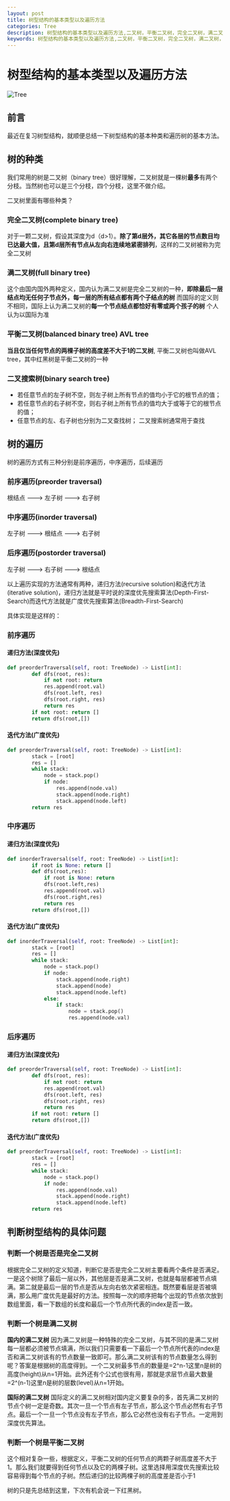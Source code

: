 ```yaml
---
layout: post
title: 树型结构的基本类型以及遍历方法
categories: Tree
description: 树型结构的基本类型以及遍历方法,二叉树，平衡二叉树，完全二叉树，满二叉树，二叉搜索树，前序遍历，中序遍历，后续遍历
keywords: 树型结构的基本类型以及遍历方法,二叉树，平衡二叉树，完全二叉树，满二叉树，二叉搜索树，前序遍历，中序遍历，后续遍历，遍历方法，树型结构，理解
---
```


# 树型结构的基本类型以及遍历方法

![Tree](/images/blog/tree.jpg)

## 前言 

最近在复习树型结构，就顺便总结一下树型结构的基本种类和遍历树的基本方法。

## 树的种类

我们常用的树是二叉树（binary tree）很好理解，二叉树就是一棵树**最多**有两个分枝。当然树也可以是三个分枝，四个分枝，这里不做介绍。

二叉树里面有哪些种类？

### 完全二叉树(complete binary tree)
对于一颗二叉树，假设其深度为d（d>1）。**除了第d层外，其它各层的节点数目均已达最大值，且第d层所有节点从左向右连续地紧密排列**，这样的二叉树被称为完全二叉树

### 满二叉树(full binary tree)
这个由国内国外两种定义，国内认为满二叉树是完全二叉树的一种，**即除最后一层结点均无任何子节点外，每一层的所有结点都有两个子结点的树**
而国际的定义则不相同，国际上认为满二叉树的**每一个节点结点都恰好有零或两个孩子的树**
个人认为以国际为准

### 平衡二叉树(balanced binary tree) AVL tree
**当且仅当任何节点的两棵子树的高度差不大于1的二叉树**, 平衡二叉树也叫做AVL tree，其中红黑树是平衡二叉树的一种

### 二叉搜索树(binary search tree)
* 若任意节点的左子树不空，则左子树上所有节点的值均小于它的根节点的值；
* 若任意节点的右子树不空，则右子树上所有节点的值均大于或等于它的根节点的值；
* 任意节点的左、右子树也分别为二叉查找树；
二叉搜索树通常用于查找

## 树的遍历

树的遍历方式有三种分别是前序遍历，中序遍历，后续遍历

### 前序遍历(preorder traversal)
根结点 ---> 左子树 ---> 右子树

### 中序遍历(inorder traversal)
左子树 ---> 根结点 ---> 右子树

### 后序遍历(postorder traversal)
左子树 ---> 右子树 ---> 根结点 


以上遍历实现的方法通常有两种，递归方法(recursive solution)和迭代方法(iterative solution)，递归方法就是平时说的深度优先搜索算法(Depth-First-Search)而迭代方法就是广度优先搜索算法(Breadth-First-Search)

具体实现是这样的：

### 前序遍历
#### 递归方法(深度优先)
```python
def preorderTraversal(self, root: TreeNode) -> List[int]:
        def dfs(root, res):
            if not root: return
            res.append(root.val)
            dfs(root.left, res)
            dfs(root.right, res)
            return res
        if not root: return []
        return dfs(root,[])
```

#### 迭代方法(广度优先)
```python
def preorderTraversal(self, root: TreeNode) -> List[int]:
        stack = [root]
        res = []
        while stack:
            node = stack.pop()
            if node:
                res.append(node.val)
                stack.append(node.right)
                stack.append(node.left)
        return res
```

### 中序遍历
#### 递归方法(深度优先)
```python
def inorderTraversal(self, root: TreeNode) -> List[int]:
        if root is None: return []
        def dfs(root,res):
            if root is None: return
            dfs(root.left,res)
            res.append(root.val)
            dfs(root.right,res)
            return res
        return dfs(root,[])
```

#### 迭代方法(广度优先)
```python
def inorderTraversal(self, root: TreeNode) -> List[int]:
        stack = [root]
        res = []
        while stack:
            node = stack.pop()
            if node:
                stack.append(node.right)
                stack.append(node)
                stack.append(node.left)
            else:
                if stack:
                    node = stack.pop()
                    res.append(node.val)
```

### 后序遍历
#### 递归方法(深度优先)
```python
def preorderTraversal(self, root: TreeNode) -> List[int]:
        def dfs(root, res):
            if not root: return
            res.append(root.val)
            dfs(root.left, res)
            dfs(root.right, res)
            return res
        if not root: return []
        return dfs(root,[])
```

#### 迭代方法(广度优先)
```python
def preorderTraversal(self, root: TreeNode) -> List[int]:
        stack = [root]
        res = []
        while stack:
            node = stack.pop()
            if node:
                res.append(node.val)
                stack.append(node.right)
                stack.append(node.left)
        return res
```

## 判断树型结构的具体问题

### 判断一个树是否是完全二叉树
根据完全二叉树的定义知道，判断它是否是完全二叉树主要看两个条件是否满足。一是这个树除了最后一层以外，其他层是否是满二叉树，也就是每层都被节点填满。第二就是最后一层的节点是否从左向右依次紧密相连。既然要看层是否被填满，那么用广度优先是最好的方法。按照每一次的顺序把每个出现的节点依次放到数组里面，看一下数组的长度和最后一个节点所代表的index是否一致。

### 判断一个树是满二叉树
**国内的满二叉树**
因为满二叉树是一种特殊的完全二叉树，与其不同的是满二叉树每一层都必须被节点填满，所以我们只需要看一下最后一个节点所代表的index是否和满二叉树该有的节点数量一致即可。那么满二叉树该有的节点数量怎么得到呢？答案是根据树的高度得到。一个二叉树最多节点的数量是=2^n-1这里n是树的高度(height)从n=1开始。此外还有个公式也很有用，那就是求层节点最大数量=2^(n-1)这里n是树的层数(level)从n=1开始。

**国际的满二叉树**
国际定义的满二叉树相对国内定义要复杂的多，首先满二叉树的节点个树一定是奇数。其次一旦一个节点有左子节点，那么这个节点必然有右子节点。最后一个一旦一个节点没有左子节点，那么它必然也没有右子节点。一定用到深度优先算法。

### 判断一个树是平衡二叉树
这个相对复杂一些，根据定义，平衡二叉树的任何节点的两颗子树高度差不大于1。那么我们就要得到任何节点以及它的两棵子树。这里选择用深度优先搜索比较容易得到每个节点的子树。然后递归的比较两棵子树的高度差是否小于1

树的只是先总结到这里，下次有机会说一下红黑树。